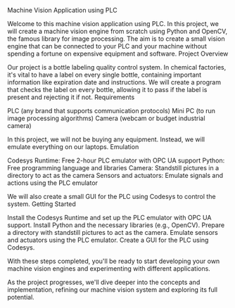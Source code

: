 Machine Vision Application using PLC
 
Welcome to this machine vision application using PLC. In this project, we will create a machine vision engine from scratch using Python and OpenCV, the famous library for image processing. The aim is to create a small vision engine that can be connected to your PLC and your machine without spending a fortune on expensive equipment and software.
Project Overview
 
Our project is a bottle labeling quality control system. In chemical factories, it's vital to have a label on every single bottle, containing important information like expiration date and instructions. We will create a program that checks the label on every bottle, allowing it to pass if the label is present and rejecting it if not.
Requirements
 

PLC (any brand that supports communication protocols)
Mini PC (to run image processing algorithms)
Camera (webcam or budget industrial camera)

In this project, we will not be buying any equipment. Instead, we will emulate everything on our laptops.
Emulation
 

Codesys Runtime: Free 2-hour PLC emulator with OPC UA support
Python: Free programming language and libraries
Camera: Standstill pictures in a directory to act as the camera
Sensors and actuators: Emulate signals and actions using the PLC emulator

We will also create a small GUI for the PLC using Codesys to control the system.
Getting Started
 

Install the Codesys Runtime and set up the PLC emulator with OPC UA support.
Install Python and the necessary libraries (e.g., OpenCV).
Prepare a directory with standstill pictures to act as the camera.
Emulate sensors and actuators using the PLC emulator.
Create a GUI for the PLC using Codesys.

With these steps completed, you'll be ready to start developing your own machine vision engines and experimenting with different applications.

As the project progresses, we'll dive deeper into the concepts and implementation, refining our machine vision system and exploring its full potential.